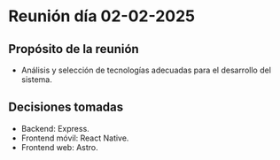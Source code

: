 # Reunión día 02-02-2025

## Propósito de la reunión
- Análisis y selección de tecnologías adecuadas para el desarrollo del sistema.

## Decisiones tomadas
- Backend: Express.
- Frontend móvil: React Native.
- Frontend web: Astro.
